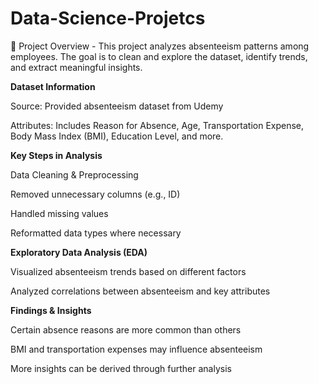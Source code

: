 # Data-Science-Projetcs
📌 Project Overview - This project analyzes absenteeism patterns among employees. The goal is to clean and explore the dataset, identify trends, and extract meaningful insights.

**Dataset Information**

Source: Provided absenteeism dataset from Udemy

Attributes: Includes Reason for Absence, Age, Transportation Expense, Body Mass Index (BMI), Education Level, and more.

**Key Steps in Analysis**

Data Cleaning & Preprocessing

Removed unnecessary columns (e.g., ID)

Handled missing values

Reformatted data types where necessary

**Exploratory Data Analysis (EDA)**

Visualized absenteeism trends based on different factors

Analyzed correlations between absenteeism and key attributes

**Findings & Insights**

Certain absence reasons are more common than others

BMI and transportation expenses may influence absenteeism

More insights can be derived through further analysis
